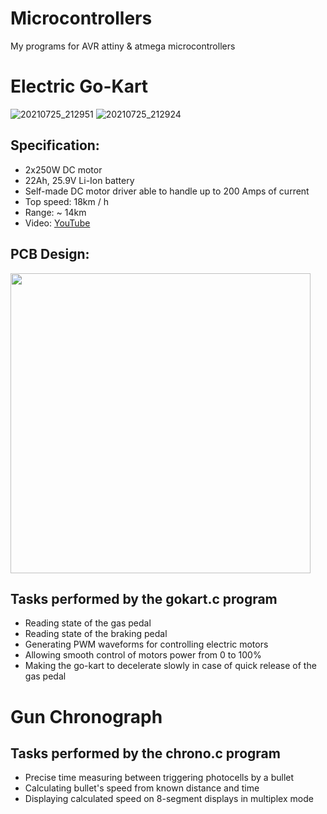 # Microcontrollers
My programs for AVR attiny & atmega microcontrollers
# Electric Go-Kart
![20210725_212951](https://user-images.githubusercontent.com/37122127/126917548-9342f97b-d21c-4d45-8655-7d04908fee9e.jpg)
![20210725_212924](https://user-images.githubusercontent.com/37122127/126917552-bf20f786-02de-42e2-8639-851dd741d279.jpg)
## Specification:
* 2x250W DC motor
* 22Ah, 25.9V Li-Ion battery
* Self-made DC motor driver able to handle up to 200 Amps of current
* Top speed: 18km / h
* Range: ~ 14km
* Video: [YouTube](https://youtu.be/nwERPI5T8nM)
## PCB Design:
<img src="https://user-images.githubusercontent.com/37122127/127546074-ef68bacd-b857-43dc-9103-a47f0e66f346.png" height="480">

## Tasks performed by the gokart.c program
* Reading state of the gas pedal
* Reading state of the braking pedal
* Generating PWM waveforms for controlling electric motors
* Allowing smooth control of motors power from 0 to 100%
* Making the go-kart to decelerate slowly in case of quick release of the gas pedal
# Gun Chronograph
## Tasks performed by the chrono.c program
* Precise time measuring between triggering photocells by a bullet
* Calculating bullet's speed from known distance and time
* Displaying calculated speed on 8-segment displays in multiplex mode
